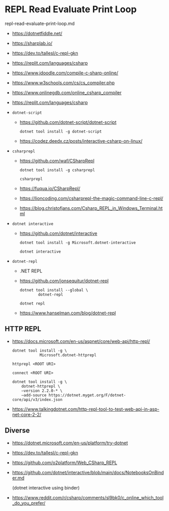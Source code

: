 # REPL Read Evaluate Print Loop

repl-read-evaluate-print-loop.md

*   https://dotnetfiddle.net/

*   https://sharplab.io/

*   https://dev.to/tallesl/c-repl-gkn

*   https://replit.com/languages/csharp

*   https://www.jdoodle.com/compile-c-sharp-online/

*   https://www.w3schools.com/cs/cs_compiler.php

*   https://www.onlinegdb.com/online_csharp_compiler

*   https://replit.com/languages/csharp

*   `dotnet-script`

    *   https://github.com/dotnet-script/dotnet-script

        ```
        dotnet tool install -g dotnet-script
        ```

    *   https://codez.deedx.cz/posts/interactive-csharp-on-linux/

*   `csharprepl`

    *   https://github.com/waf/CSharpRepl

        ```
        dotnet tool install -g csharprepl
        ```

        ```
        csharprepl
        ```

    *   https://fuqua.io/CSharpRepl/

    *   https://lioncoding.com/csharprepl-the-magic-command-line-c-repl/

    *   https://blog.christofjans.com/Csharp_REPL_in_Windows_Terminal.html

*   `dotnet interactive`

    *   https://github.com/dotnet/interactive

        ```
        dotnet tool install -g Microsoft.dotnet-interactive
        ```

        ```
        dotnet interactive
        ```

*   `dotnet-repl`

    *   .NET REPL

    *   https://github.com/jonsequitur/dotnet-repl

        ```
        dotnet tool install --global \
                dotnet-repl
        ```

        ```
        dotnet repl
        ```

    *   https://www.hanselman.com/blog/dotnet-repl

## HTTP REPL

*   https://docs.microsoft.com/en-us/aspnet/core/web-api/http-repl/

    ```
    dotnet tool install -g \
                Microsoft.dotnet-httprepl
    ```

    ```
    httprepl <ROOT URI>
    ```

    ```
    connect <ROOT URI>
    ```


    ```
    dotnet tool install -g \
        dotnet-httprepl \
        –version 2.2.0-* \
        –add-source https://dotnet.myget.org/F/dotnet-core/api/v3/index.json
    ```

*   https://www.talkingdotnet.com/http-repl-tool-to-test-web-api-in-asp-net-core-2-2/


## Diverse

*   https://dotnet.microsoft.com/en-us/platform/try-dotnet

*   https://dev.to/tallesl/c-repl-gkn

*   https://github.com/o2platform/Web_CSharp_REPL

*   https://github.com/dotnet/interactive/blob/main/docs/NotebooksOnBinder.md

    (dotnet interactive using binder)

*   https://www.reddit.com/r/csharp/comments/sl9bk0/c_online_which_tool_do_you_prefer/